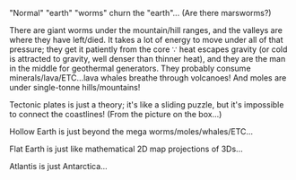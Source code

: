 "Normal" "earth" "worms" churn the "earth"... (Are there marsworms?)

There are giant worms under the mountain/hill ranges, and the valleys are where they have left/died. It takes a lot of energy to move under all of that pressure; they get it patiently from the core ∵ heat escapes gravity (or cold is attracted to gravity, well denser than thinner heat), and they are the man in the middle for geothermal generators. They probably consume minerals/lava/ETC...lava whales breathe through volcanoes! And moles are under single-tonne hills/mountains!

Tectonic plates is just a theory; it's like a sliding puzzle, but it's impossible to connect the coastlines! (From the picture on the box...)

Hollow Earth is just beyond the mega worms/moles/whales/ETC...

Flat Earth is just like mathematical 2D map projections of 3Ds...

Atlantis is just Antarctica...
